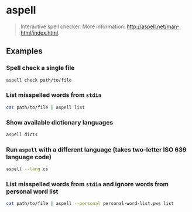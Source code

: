 # aspell

> Interactive spell checker. More information: <http://aspell.net/man-html/index.html>.

## Examples

### Spell check a single file

```bash
aspell check path/to/file
```

### List misspelled words from `stdin`

```bash
cat path/to/file | aspell list
```

### Show available dictionary languages

```bash
aspell dicts
```

### Run `aspell` with a different language (takes two-letter ISO 639 language code)

```bash
aspell --lang cs
```

### List misspelled words from `stdin` and ignore words from personal word list

```bash
cat path/to/file | aspell --personal personal-word-list.pws list
```
